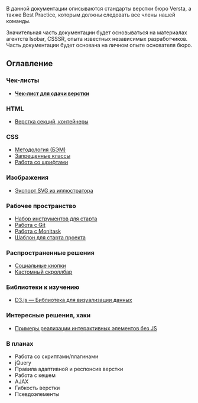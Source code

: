 В данной документации описываются стандарты верстки бюро Versta, а также Best Practice, которым должны следовать все члены нашей команды.

Значительная часть документации будет основываться на материалах агентств Isobar, CSSSR, опыта известных независимых разработчиков. Часть документации будет основана на личном опыте основателя бюро.

## Оглавление

### Чек-листы
* **[Чек-лист для сдачи верстки](Чек-лист-для-сдачи-верстки/)**

### HTML
* [Верстка секций, контейнеры](Верстка-секций/)

### CSS
* [Методология (БЭМ)](БЭМ/)
* [Запрещенные классы](Запрещенные-классы/)
* [Работа со шрифтами](Шрифты/)

### Изображения
* [Экспорт SVG из иллюстратора](Экспорт-SVG-из-иллюстратора/)

### Рабочее пространство
* [Набор инструментов для старта](Набор-инструментов-для-старта/)
* [Работа с Git](Git/)
* [Работа с Monitask](Работа-с-Monitask/)
* [Шаблон для старта проекта](https://github.com/verstaburo/versta-project-template)

### Распространенные решения
* [Социальные кнопки](Социальные-кнопки)
* [Кастомный скроллбар](https://github.com/gromo/jquery.scrollbar)

### Библиотеки к изучению
* [D3.js — Библиотека для визуализации данных](https://d3js.org/)

### Интересные решения, хаки
* [Примеры реализации интерактивных элементов без JS](https://github.com/you-dont-need/You-Dont-Need-JavaScript)

### В планах
* Работа со скриптами/плагинами
* jQuery
* Правила адаптивной и респонсив верстки
* Работа с кешем
* AJAX
* Гибкость верстки
* Псевдоэлементы